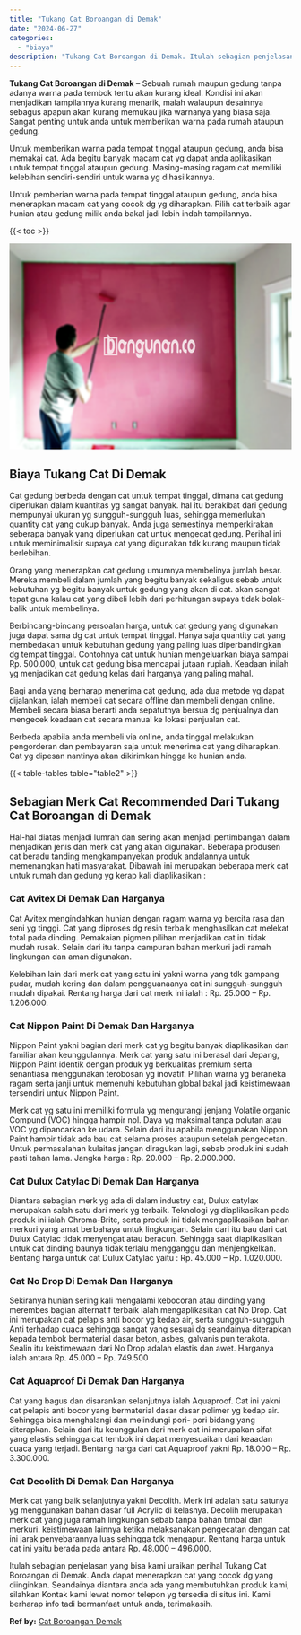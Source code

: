 ```yaml
---
title: "Tukang Cat Boroangan di Demak"
date: "2024-06-27"
categories: 
  - "biaya"
description: "Tukang Cat Boroangan di Demak. Itulah sebagian penjelasan yang bisa kami uraikan perihal Tukang Cat Boroangan di Demak. Anda dapat menerapkan cat yang cocok..."
---
```


**Tukang Cat Boroangan di Demak** – Sebuah rumah maupun gedung tanpa adanya warna pada tembok tentu akan kurang ideal. Kondisi ini akan menjadikan tampilannya kurang menarik, malah walaupun desainnya sebagus apapun akan kurang memukau jika warnanya yang biasa saja. Sangat penting untuk anda untuk memberikan warna pada rumah ataupun gedung.

Untuk memberikan warna pada tempat tinggal ataupun gedung, anda bisa memakai cat. Ada begitu banyak macam cat yg dapat anda aplikasikan untuk tempat tinggal ataupun gedung. Masing-masing ragam cat memiliki kelebihan sendiri-sendiri untuk warna yg dihasilkannya.

Untuk pemberian warna pada tempat tinggal ataupun gedung, anda bisa menerapkan macam cat yang cocok dg yg diharapkan. Pilih cat terbaik agar hunian atau gedung milik anda bakal jadi lebih indah tampilannya.

{{< toc >}}

![Tukang Cat Boroangan di Demak](/images/jasa-cat-murah40.png)

## Biaya Tukang Cat Di Demak

Cat gedung berbeda dengan cat untuk tempat tinggal, dimana cat gedung diperlukan dalam kuantitas yg sangat banyak. hal itu berakibat dari gedung mempunyai ukuran yg sungguh-sungguh luas, sehingga memerlukan quantity cat yang cukup banyak. Anda juga semestinya memperkirakan seberapa banyak yang diperlukan cat untuk mengecat gedung. Perihal ini untuk meminimalisir supaya cat yang digunakan tdk kurang maupun tidak berlebihan.

Orang yang menerapkan cat gedung umumnya membelinya jumlah besar. Mereka membeli dalam jumlah yang begitu banyak sekaligus sebab untuk kebutuhan yg begitu banyak untuk gedung yang akan di cat. akan sangat tepat guna kalau cat yang dibeli lebih dari perhitungan supaya tidak bolak-balik untuk membelinya.

Berbincang-bincang persoalan harga, untuk cat gedung yang digunakan juga dapat sama dg cat untuk tempat tinggal. Hanya saja quantity cat yang membedakan untuk kebutuhan gedung yang paling luas diperbandingkan dg tempat tinggal. Contohnya cat untuk hunian mengeluarkan biaya sampai Rp. 500.000, untuk cat gedung bisa mencapai jutaan rupiah. Keadaan inilah yg menjadikan cat gedung kelas dari harganya yang paling mahal.

Bagi anda yang berharap menerima cat gedung, ada dua metode yg dapat dijalankan, ialah membeli cat secara offline dan membeli dengan online. Membeli secara biasa berarti anda sepatutnya bersua dg penjualnya dan mengecek keadaan cat secara manual ke lokasi penjualan cat.

Berbeda apabila anda membeli via online, anda tinggal melakukan pengorderan dan pembayaran saja untuk menerima cat yang diharapkan. Cat yg dipesan nantinya akan dikirimkan hingga ke hunian anda.

{{< table-tables table="table2" >}}

## Sebagian Merk Cat Recommended Dari Tukang Cat Boroangan di Demak

Hal-hal diatas menjadi lumrah dan sering akan menjadi pertimbangan dalam menjadikan jenis dan merk cat yang akan digunakan. Beberapa produsen cat beradu tanding mengkampanyekan produk andalannya untuk memenangkan hati masyarakat. Dibawah ini merupakan beberapa merk cat untuk rumah dan gedung yg kerap kali diaplikasikan :

### Cat Avitex Di Demak Dan Harganya

Cat Avitex mengindahkan hunian dengan ragam warna yg bercita rasa dan seni yg tinggi. Cat yang diproses dg resin terbaik menghasilkan cat melekat total pada dinding. Pemakaian pigmen pilihan menjadikan cat ini tidak mudah rusak. Selain dari itu tanpa campuran bahan merkuri jadi ramah lingkungan dan aman digunakan.

Kelebihan lain dari merk cat yang satu ini yakni warna yang tdk gampang pudar, mudah kering dan dalam pengguanaanya cat ini sungguh-sungguh mudah dipakai. Rentang harga dari cat merk ini ialah : Rp. 25.000 – Rp. 1.206.000.

### Cat Nippon Paint Di Demak Dan Harganya

Nippon Paint yakni bagian dari merk cat yg begitu banyak diaplikasikan dan familiar akan keunggulannya. Merk cat yang satu ini berasal dari Jepang, Nippon Paint identik dengan produk yg berkualitas premium serta senantiasa menggunakan terobosan yg inovatif. Pilihan warna yg beraneka ragam serta janji untuk memenuhi kebutuhan global bakal jadi keistimewaan tersendiri untuk Nippon Paint.

Merk cat yg satu ini memiliki formula yg mengurangi jenjang Volatile organic Compund (VOC) hingga hampir nol. Daya yg maksimal tanpa polutan atau VOC yg dipancarkan ke udara. Selain dari itu apabila menggunakan Nippon Paint hampir tidak ada bau cat selama proses ataupun setelah pengecetan. Untuk permasalahan kulaitas jangan diragukan lagi, sebab produk ini sudah pasti tahan lama. Jangka harga : Rp. 20.000 – Rp. 2.000.000.

### Cat Dulux Catylac Di Demak Dan Harganya

Diantara sebagian merk yg ada di dalam industry cat, Dulux catylax merupakan salah satu dari merk yg terbaik. Teknologi yg diaplikasikan pada produk ini ialah Chroma-Brite, serta produk ini tidak mengaplikasikan bahan merkuri yang amat berbahaya untuk lingkungan. Selain dari itu bau dari cat Dulux Catylac tidak menyengat atau beracun. Sehingga saat diaplikasikan untuk cat dinding baunya tidak terlalu mengganggu dan menjengkelkan. Bentang harga untuk cat Dulux Catylac yaitu : Rp. 45.000 – Rp. 1.020.000.

### Cat No Drop Di Demak Dan Harganya

Sekiranya hunian sering kali mengalami kebocoran atau dinding yang merembes bagian alternatif terbaik ialah mengaplikasikan cat No Drop. Cat ini merupakan cat pelapis anti bocor yg kedap air, serta sungguh-sungguh Anti terhadap cuaca sehingga sangat yang sesuai dg seandainya diterapkan kepada tembok bermaterial dasar beton, asbes, galvanis pun terakota. Sealin itu keistimewaan dari No Drop adalah elastis dan awet. Harganya ialah antara Rp. 45.000 – Rp. 749.500

### Cat Aquaproof Di Demak Dan Harganya

Cat yang bagus dan disarankan selanjutnya ialah Aquaproof. Cat ini yakni cat pelapis anti bocor yang bermaterial dasar dasar polimer yg kedap air. Sehingga bisa menghalangi dan melindungi pori- pori bidang yang diterapkan. Selain dari itu keunggulan dari merk cat ini merupakan sifat yang elastis sehingga cat tembok ini dapat menyesuaikan dari keaadan cuaca yang terjadi. Bentang harga dari cat Aquaproof yakni Rp. 18.000 – Rp. 3.300.000.

### Cat Decolith Di Demak Dan Harganya

Merk cat yang baik selanjutnya yakni Decolith. Merk ini adalah satu satunya yg menggunakan bahan dasar full Acrylic di kelasnya. Decolih merupakan merk cat yang juga ramah lingkungan sebab tanpa bahan timbal dan merkuri. keistimewaan lainnya ketika melaksanakan pengecatan dengan cat ini jarak penyebarannya luas sehingga tdk mengapur. Rentang harga untuk cat ini yaitu berada pada antara Rp. 48.000 – 496.000.

Itulah sebagian penjelasan yang bisa kami uraikan perihal Tukang Cat Boroangan di Demak. Anda dapat menerapkan cat yang cocok dg yang diinginkan. Seandainya diantara anda ada yang membutuhkan produk kami, silahkan Kontak kami lewat nomor telepon yg tersedia di situs ini. Kami berharap info tadi bermanfaat untuk anda, terimakasih.

**Ref by:** [Cat Boroangan Demak](https://id.wikipedia.org/wiki/Cat)
